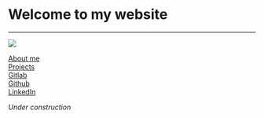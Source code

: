 
# Welcome to my website

---

<img src="https://external-content.duckduckgo.com/iu/?u=http%3A%2F%2Fwww.mpgh.net%2Fforum%2Fcustomavatars%2Favatar2131506_1.gif&f=1&nofb=1"
class="rabbit">

[About me](/about)  
[Projects](/projects)  
[Gitlab](https://gitlab.com/macabrus)  
[Github](https://github.com/macabrus)  
[LinkedIn](https://www.linkedin.com/in/bernard-crnković-36b86b173/)

<div class="marquee"><i>Under construction</i></div>

<!-- <input type="checkbox" id="toggle" class="toggle--checkbox" />
<label for="toggle" class="toggle--label">
  <span class="toggle--label-background"></span>
</label>
<div class="background"></div> -->

<!-- # TNN!! -->

<!-- <img src="https://external-content.duckduckgo.com/iu/?u=https%3A%2F%2Fgamepedia.cursecdn.com%2Fterraria_gamepedia%2F4%2F47%2FCultistAnimation.gif%3Fversion%3D098e0990b1dbe57be8b3dc04430939c9&f=1&nofb=1"> -->